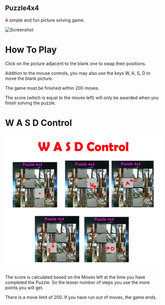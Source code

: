 ## Puzzle4x4
A simple and fun picture solving game.

![Screenshot](/assets/screenshot1.png?raw=true )

# How To Play

Click on the picture adjacent to the blank one to swap their positions.

Addition to the mouse controls, you may also use the keys W, A, S, D to move the blank picture.

The game must be finished within 200 moves.

The score (which is equal to the moves left) will only be awarded when you finish solving the puzzle.

# W A S D Control
![Screenshot](/assets/screenshot2.jpg?raw=true )

The score is calculated based on the Moves left at the time you have completed the Puzzle.
So the lesser number of steps you use the more points you will get.

There is a move limit of 200. If you have run out of moves, the game ends.

